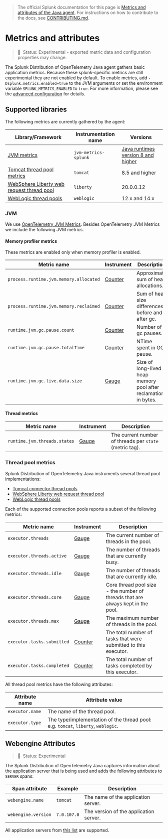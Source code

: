 > The official Splunk documentation for this page is [Metrics and attributes of the Java agent](https://quickdraw.splunk.com/redirect/?product=Observability&version=current&location=java.gdi.metrics). For instructions on how to contribute to the docs, see [CONTRIBUTING.md](../CONTRIBUTING.md#documentation).

# Metrics and attributes

> :construction: &nbsp;Status: Experimental - exported metric data and
> configuration properties may change.

The Splunk Distribution of OpenTelemetry Java agent gathers basic application metrics.
Because these splunk-specific metrics are still experimental they are not enabled by default.
To enable metrics, add `-Dsplunk.metrics.enabled=true` to the JVM
arguments or set the environment variable `SPLUNK_METRICS_ENABLED` to `true`.
For more information, please see the [advanced configuration](advanced-config.md#splunk-distribution-configuration)
for details.

## Supported libraries

The following metrics are currently gathered by the agent:

| Library/Framework                                                    | Instrumentation name   | Versions |
| -------------------------------------------------------------------- |------------------------| -------- |
| [JVM metrics](#jvm)                                                  | `jvm-metrics-splunk`   | [Java runtimes version 8 and higher](../README.md#requirements)
| [Tomcat thread pool metrics](#thread-pool-metrics)                   | `tomcat`               | 8.5 and higher
| [WebSphere Liberty web request thread pool](#thread-pool-metrics)    | `liberty`              | 20.0.0.12
| [WebLogic thread pools](#thread-pool-metrics)                        | `weblogic`             | 12.x and 14.x

### JVM

We use [OpenTelemetry JVM Metrics](https://opentelemetry.io/docs/specs/semconv/runtime/jvm-metrics/).
Besides OpenTelemetry JVM Metrics we include the following JVM metrics.

#### Memory profiler metrics

These metrics are enabled only when memory profiler is enabled.

| Metric name                            | Instrument   | Description                                                      |
|----------------------------------------|--------------|------------------------------------------------------------------|
| `process.runtime.jvm.memory.allocated` | [Counter][c] | Approximate sum of heap allocations.                             |
| `process.runtime.jvm.memory.reclaimed` | [Counter][c] | Sum of heap size differences before and after gc.                |
| `runtime.jvm.gc.pause.count`           | [Counter][c] | Number of gc pauses.                                             |
| `runtime.jvm.gc.pause.totalTime`       | [Counter][c] | NTime spent in GC pause.                                         |
| `runtime.jvm.gc.live.data.size`        | [Gauge][g]   | Size of long-lived heap memory pool after reclamation, in bytes. |

#### Thread metrics

| Metric name                  | Instrument | Description |
| ---------------------------- | ---------- | ----------- |
| `runtime.jvm.threads.states` | [Gauge][g] | The current number of threads per `state` (metric tag).

### Thread pool metrics

Splunk Distribution of OpenTelemetry Java instruments several thread pool implementations:

* [Tomcat connector thread pools](https://tomcat.apache.org/tomcat-8.5-doc/index.html)
* [WebSphere Liberty web request thread pool](https://www.ibm.com/docs/en/was-liberty/base?topic=10-threadpool-monitoring)
* [WebLogic thread pools](https://docs.oracle.com/en/middleware/standalone/weblogic-server/)

Each of the supported connection pools reports a subset of the following metrics:

| Metric name                | Instrument   | Description |
| -------------------------- | ------------ | ----------- |
| `executor.threads`         | [Gauge][g]   | The current number of threads in the pool.
| `executor.threads.active`  | [Gauge][g]   | The number of threads that are currently busy.
| `executor.threads.idle`    | [Gauge][g]   | The number of threads that are currently idle.
| `executor.threads.core`    | [Gauge][g]   | Core thread pool size - the number of threads that are always kept in the pool.
| `executor.threads.max`     | [Gauge][g]   | The maximum number of threads in the pool.
| `executor.tasks.submitted` | [Counter][c] | The total number of tasks that were submitted to this executor.
| `executor.tasks.completed` | [Counter][c] | The total number of tasks completed by this executor.

All thread pool metrics have the following attributes:

| Attribute name  | Attribute value                                                                   |
|-----------------|-----------------------------------------------------------------------------------|
| `executor.name` | The name of the thread pool.                                                      |
| `executor.type` | The type/implementation of the thread pool: e.g. `tomcat`, `liberty`, `weblogic`. |

[c]: https://opentelemetry.io/docs/specs/otel/metrics/api/#counter
[g]: https://opentelemetry.io/docs/specs/otel/metrics/api/#gauge

## Webengine Attributes

> :construction: &nbsp;Status: Experimental

The Splunk Distribution of OpenTelemetry Java captures information about the application server that is being used and
adds the following attributes to `SERVER` spans:

| Span attribute       | Example     | Description |
| -------------------- | ----------- | ----------- |
| `webengine.name`    | `tomcat`    | The name of the application server.
| `webengine.version` | `7.0.107.0` | The version of the application server.

All application servers
from [this list](https://github.com/open-telemetry/opentelemetry-java-instrumentation/blob/main/docs/supported-libraries.md#application-servers)
are supported.
